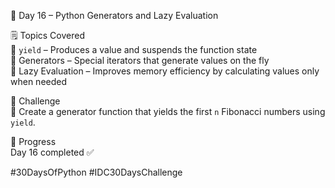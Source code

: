 📅 Day 16 – Python Generators and Lazy Evaluation

🗒️ Topics Covered  
🔹 `yield` – Produces a value and suspends the function state  
🔹 Generators – Special iterators that generate values on the fly  
🔹 Lazy Evaluation – Improves memory efficiency by calculating values only when needed  

🎯 Challenge  
🔧 Create a generator function that yields the first `n` Fibonacci numbers using `yield`.

📌 Progress  
Day 16 completed ✅  

#30DaysOfPython #IDC30DaysChallenge

